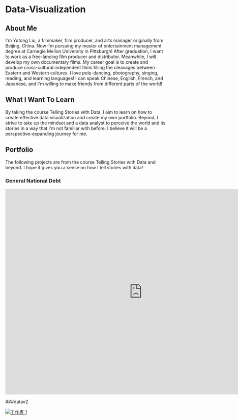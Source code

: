 # Data-Visualization

## About Me 

I'm Yutong Liu, a filmmaker, film producer, and arts manager originally from Beijing, China. Now I'm pursuing my master of entertainment management degree at Carnegie Mellon University in Pittsburgh! After graduation, I want to work as a free-lancing film producer and distributor. Meanwhile, I will develop my own documentary films. My career goal is to create and produce cross-cultural independent films filling the cleavages between Eastern and Western cultures. I love pole-dancing, photography, singing, reading, and learning languages! I can speak Chinese, English, French, and Japanese, and I'm willing to make friends from different parts of the world! 

## What I Want To Learn

By taking the course Telling Stories with Data, I aim to learn on how to create effective data visualization and create my own portfolio. Beyond, I strive to take up the mindset and a data analyst to perceive the world and its stories in a way that I'm not familiar with before. I believe it will be a perspective-expanding journey for me.

## Portfolio

The following projects are from the course Telling Stories with Data and beyond. I hope it gives you a sense on how I tell stories with data!

### General National Debt
<iframe src="https://data.oecd.org/chart/7fa3" width="860" height="645" style="border: 0" mozallowfullscreen="true" webkitallowfullscreen="true" allowfullscreen="true"><a href="https://data.oecd.org/chart/7fa3" target="_blank">OECD Chart: General government debt, Total, % of GDP, Annual, 2022</a></iframe>

###datav2
<div class='tableauPlaceholder' id='viz1699398231150' style='position: relative'><noscript><a href='#'><img alt='工作表 1 ' src='https:&#47;
                                                                                                         &#47;
                                                                                                         public.tableau.com&#47;
                                                                                                         static&#47;images&#47;
                                                                                                         1_&#47;
                                                                                                         1_16989581714110&#47;1&#47;
                                                                                                         1_rss.png' style='border: none' /></a></noscript><object class='tableauViz'  style='display:none;'><param name='host_url' value='https%3A%2F%2Fpublic.tableau.com%2F' /> <param name='embed_code_version' value='3' /> <param name='site_root' value='' /><param name='name' value='1_16989581714110&#47;
                                                                                                                                                                                                                                                                                                                                                                     1' /><param name='tabs' value='no' /><param name='toolbar' value='yes' /><param name='static_image' value='https:&#47;&#47;public.tableau.com&#47;static&#47;
                                                                                                                                                                                                                                                                                                                                                                                                                                                images&#47;
                                                                                                                                                                                                                                                                                                                                                                                                                                                1_&#47;
                                                                                                                                                                                                                                                                                                                                                                                                                                                1_16989581714110&#47;
                                                                                                                                                                                                                                                                                                                                                                                                                                                1&#47;
                                                                                                                                                                                                                                                                                                                                                                                                                                                1.png' /> <param name='animate_transition' value='yes' /><param name='display_static_image' value='yes' /><param name='display_spinner' value='yes' /><param name='display_overlay' value='yes' /><param name='display_count' value='yes' /><param name='language' value='zh-CN' /><param name='filter' value='publish=yes' /></object></div>       
                                                                                                                                                                                                                                                                                                                                                                                                                                                <script type='text/javascript'>          
                                                                                                                                                                                                                                                                                                                                                                                                                                                  var divElement = document.getElementById('viz1699398231150');         
                                                                                                                                                                                                                                                                                                                                                                                                                                                  var vizElement = divElement.getElementsByTagName('object')[0];
                                                                                                                                                                                                                                                                                                                                                                                                                                                  vizElement.style.width='100%';
                                                                                                                                                                                                                                                                                                                                                                                                                                                  vizElement.style.height=(divElement.offsetWidth*0.75)+'px';       
                                                                                                                                                                                                                                                                                                                                                                                                                                                  var scriptElement = document.createElement('script');         
                                                                                                                                                                                                                                                                                                                                                                                                                                                  scriptElement.src = 'https://public.tableau.com/javascripts/api/viz_v1.js';      
                                                                                                                                                                                                                                                                                                                                                                                                                                                  vizElement.parentNode.insertBefore(scriptElement, vizElement);       
                                                                                                                                                                                                                                                                                                                                                                                                                                                </script>

